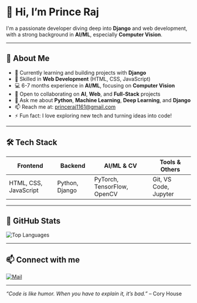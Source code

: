 # 👋 Hi, I’m Prince Raj

I'm a passionate developer diving deep into **Django** and web development, with a strong background in **AI/ML**, especially **Computer Vision**.

---

## 🚀 About Me
- 🔭 Currently learning and building projects with **Django**  
- 🌱 Skilled in **Web Development** (HTML, CSS, JavaScript)  
- 💻 6-7 months experience in **AI/ML**, focusing on **Computer Vision**  
- 👯 Open to collaborating on **AI**, **Web**, and **Full-Stack** projects  
- 💬 Ask me about **Python**, **Machine Learning**, **Deep Learning**, and **Django**  
- 📫 Reach me at: [princeraj1161@gmail.com](mailto:princeraj1161@gmail.com)  
- ⚡ Fun fact: I love exploring new tech and turning ideas into code!

---

## 🛠️ Tech Stack

| Frontend             | Backend                 | AI/ML & CV                     | Tools & Others         |
|----------------------|-------------------------|-------------------------------|------------------------|
| HTML, CSS, JavaScript| Python, Django           | PyTorch, TensorFlow, OpenCV    | Git, VS Code, Jupyter  |

---

## 🌟 GitHub Stats

![Top Languages](https://github-readme-stats.vercel.app/api/top-langs/?username=princeraj1161&layout=compact&theme=radical&private=False)


---

## 📫 Connect with me
[![Mail](https://img.shields.io/badge/-Email-D14836?logo=gmail&style=for-the-badge)](mailto:princeraj1161@gmail.com)

---

*“Code is like humor. When you have to explain it, it’s bad.”* – Cory House
